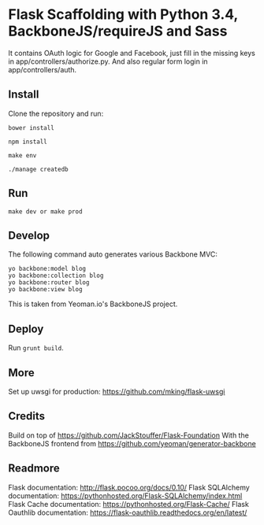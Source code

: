 # Flask Scaffolding with Python 3.4, BackboneJS/requireJS and Sass

It contains OAuth logic for Google and Facebook, just fill in the missing keys in app/controllers/authorize.py. And also regular form login in app/controllers/auth.
   

## Install
Clone the repository and run:

````
bower install

npm install

make env

./manage createdb
````

## Run
````
make dev or make prod
````

## Develop
The following command auto generates various Backbone MVC:
````
yo backbone:model blog
yo backbone:collection blog
yo backbone:router blog
yo backbone:view blog
````

This is taken from Yeoman.io's BackboneJS project.


## Deploy
Run `grunt build`.

## More
Set up uwsgi for production: https://github.com/mking/flask-uwsgi

## Credits
Build on top of https://github.com/JackStouffer/Flask-Foundation
With the BackboneJS frontend from https://github.com/yeoman/generator-backbone

## Readmore
Flask documentation: http://flask.pocoo.org/docs/0.10/
Flask SQLAlchemy documentation: https://pythonhosted.org/Flask-SQLAlchemy/index.html
Flask Cache documentation: https://pythonhosted.org/Flask-Cache/
Flask Oauthlib documentation: https://flask-oauthlib.readthedocs.org/en/latest/
